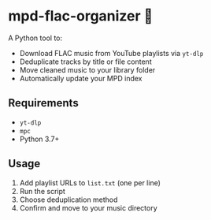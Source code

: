 # mpd-flac-organizer 🎵

A Python tool to:
- Download FLAC music from YouTube playlists via `yt-dlp`
- Deduplicate tracks by title or file content
- Move cleaned music to your library folder
- Automatically update your MPD index

## Requirements
- `yt-dlp`
- `mpc`
- Python 3.7+

## Usage
1. Add playlist URLs to `list.txt` (one per line)
2. Run the script
3. Choose deduplication method
4. Confirm and move to your music directory

